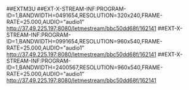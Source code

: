 ##EXTM3U
##EXT-X-STREAM-INF:PROGRAM-ID=1,BANDWIDTH=0491654,RESOLUTION=320x240,FRAME-RATE=25.000,AUDIO="audio1"
http://37.49.225.197:8080/letmestream/bbc50dd68f/162141
##EXT-X-STREAM-INF:PROGRAM-ID=1,BANDWIDTH=0991654,RESOLUTION=960x540,FRAME-RATE=25.000,AUDIO="audio1"
http://37.49.225.197:8080/letmestream/bbc50dd68f/162141
##EXT-X-STREAM-INF:PROGRAM-ID=1,BANDWIDTH=2400567,RESOLUTION=960x540,FRAME-RATE=25.000,AUDIO="audio1"
http://37.49.225.197:8080/letmestream/bbc50dd68f/162141
